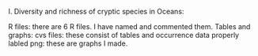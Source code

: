 I. Diversity and richness of cryptic species in Oceans:

R files: there are 6 R files. I have named and commented them.
Tables and graphs:
  cvs files: these consist of tables and occurrence data properly labled
  png: these are graphs I made.
